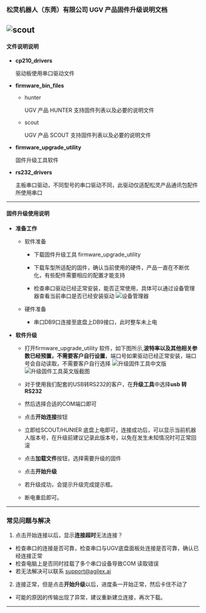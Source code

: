 ### 松灵机器人（东莞）有限公司 UGV 产品固件升级说明文档

![scout](https://github.com/agilexrobotics/agilex_firmware/blob/master/photos/%E4%BA%A7%E5%93%81%E7%9F%A9%E9%98%B5.png)
---

#### 文件说明说明
- **cp210_drivers** 

   驱动板使用串口驱动文件
- **firmware_bin_files**
   + hunter

     UGV 产品 HUNTER 支持固件列表以及必要的说明文件
   + scout
    
     UGV 产品 SCOUT 支持固件列表以及必要的说明文件
- **firmware_upgrade_utility**

    固件升级工具软件

- **rs232_drivers**

    主板串口驱动，不同型号的串口驱动不同，此驱动仅适配松灵产品通讯包配件所使用串口

---
#### 固件升级使用说明
- **准备工作**
    - 软件准备

       + 下载固件升级工具 firmware_upgrade_utility 

       + 下载车型所适配的固件，确认当前使用的硬件，产品一直在不断优化，有些配件需要相应的配置才能支持

       + 检查串口驱动已经正常安装，能否正常使用，具体可以通过设备管理器查看当前串口是否已经安装驱动
       ![设备管理器](https://github.com/AglieX/agilex_firmware/blob/master/photos/%E8%AE%BE%E5%A4%87%E7%AE%A1%E7%90%86%E5%99%A8.png)

    - 硬件准备

       + 串口DB9口连接至底盘上DB9接口，此时整车未上电

- **软件升级**
   - 打开firmware_upgrade_utility 软件，如下图所示,**波特率以及其他相关参数已经预置，不需要客户自行设置**，端口号如果驱动已经正常安装，端口号会自动读取，不需要客户自行选择
   ![升级固件工具中文版](https://github.com/AglieX/agilex_firmware/blob/master/photos/%E5%8D%87%E7%BA%A7%E8%BD%AF%E4%BB%B6.png)
   ![升级固件工具英文版截图](https://github.com/agilexrobotics/agilex_firmware/blob/master/photos/%E5%8D%87%E7%BA%A7%E8%BD%AF%E4%BB%B6_EN.png)
   
   - 对于使用我们配套的USB转RS232的客户，在**升级工具**中选择**usb 转 RS232**

   - 然后选择合适的COM端口即可

   - 点击**开始连接**按钮

   - 立即给SCOUT/HUNtER 底盘上电即可，连接成功后，可以显示当前机器人版本号，在升级前建议记录此版本号，以免在发生未知情况时可正常回滚

   - 点击**加载文件**按钮，选择需要升级的固件

   - 点击**开始升级**

   - 若升级成功，会提示升级完成提示框。

   - 断电重启即可。
---

### 常见问题与解决
 1. 点击开始连接以后，显示**连接超时**无法连接？

 - 检查串口的连接是否可靠，检查串口与UGV底盘面板处连接是否可靠，确认已经连接正常
 - 检查电脑上是否同时挂载了多个串口设备导致COM 读取错误
 - 若无法解决可以联系 support@agilex.ai

 2. 连接正常，但是点击**开始升级**以后，进度条一开始正常，然后卡住不动了
 - 可能的原因的传输出现了异常，建议重新建立连接，再次下载。
 ---


    